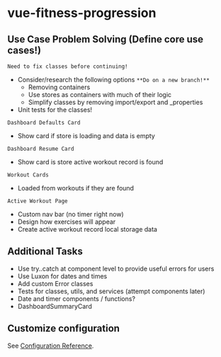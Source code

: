 # vue-fitness-progression

## Use Case Problem Solving (Define core use cases!)

`Need to fix classes before continuing!`

- Consider/research the following options `**Do on a new branch!**`
  - Removing containers
  - Use stores as containers with much of their logic
  - Simplify classes by removing import/export and \_properties
- Unit tests for the classes!

`Dashboard Defaults Card`

- Show card if store is loading and data is empty

`Dashboard Resume Card`

- Show card is store active workout record is found

`Workout Cards`

- Loaded from workouts if they are found

`Active Workout Page`

- Custom nav bar (no timer right now)
- Design how exercises will appear
- Create active workout record local storage data

## Additional Tasks

- Use try..catch at component level to provide useful errors for users
- Use Luxon for dates and times
- Add custom Error classes
- Tests for classes, utils, and services (attempt components later)
- Date and timer components / functions?
- DashboardSummaryCard

## Customize configuration

See [Configuration Reference](https://cli.vuejs.org/config/).
